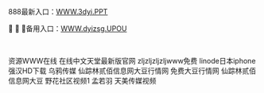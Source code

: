 <p>
	888最新入口：<a href="http://www.baidu.com/link?url=6MA2SWnO3Raqke39an_0PUxosM6ZrUGzi1BN9tNnlPW&wd">WWW.3dyi.PPT</a> 
	<p>
		🍒
🍒
🍒备用入口：<a href="http://www.baidu.com/link?url=6MA2SWnO3Raqke39an_0PUxosM6ZrUGzi1BN9tNnlPW&wd">WWW.dyizsg.UPOU</a> 
	</p>
	<p>
		<br />
	</p>
	<p>
		资源WWW在线
在线中文天堂最新版官网
zljzljzljzljwww免费
linode日本iphone强汉HD下载
乌鸦传媒
仙踪林贰佰信息网大豆行情网
免费大豆行情网
仙踪林贰佰信息网大豆
野花社区视频1
孟若羽 天美传媒视频
	</p>
